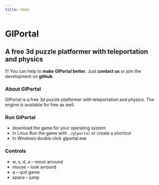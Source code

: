 ```yaml
---
title: Home
---
```


# GlPortal
## A free 3d puzzle platformer with teleportation and physics

!!! You can help to **make GlPortal better**. Just **contact us** or join the development on **github**.
### About GlPortal
GlPortal is a free 3d puzzle platformer with teleportation and physics. The engine is available for free as well.
### Run GlPortal
- download the game for your operating system
- In Linux Run the game with `./glportal` or create a shortcut
- In Windows double click glportal.exe

### Controls
- w, s, d, a – move arround
- mouse – look arround
- q – quit game
- space – jump


